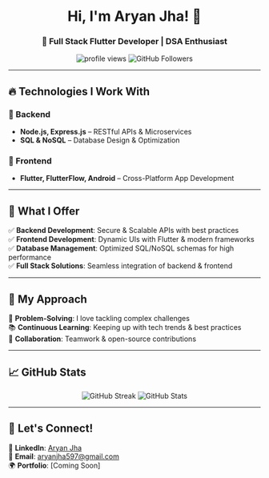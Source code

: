 <h1 align="center">Hi, I'm Aryan Jha! 👋</h1>
<h3 align="center">🚀 Full Stack Flutter Developer | DSA Enthusiast</h3>

<p align="center">
  <img src="https://komarev.com/ghpvc/?username=aryanjha597&label=Profile%20Views&color=blue&style=flat" alt="profile views">
  <img src="https://img.shields.io/github/followers/aryanjha597?label=Followers&style=social" alt="GitHub Followers">
</p>

---

## 🔥 **Technologies I Work With**  

### **📌 Backend**
- **Node.js, Express.js** – RESTful APIs & Microservices  
- **SQL & NoSQL** – Database Design & Optimization  

### **📌 Frontend**
- **Flutter, FlutterFlow, Android** – Cross-Platform App Development  

---

## 🎯 **What I Offer**
✅ **Backend Development**: Secure & Scalable APIs with best practices  
✅ **Frontend Development**: Dynamic UIs with Flutter & modern frameworks  
✅ **Database Management**: Optimized SQL/NoSQL schemas for high performance  
✅ **Full Stack Solutions**: Seamless integration of backend & frontend  

---

## 🚀 **My Approach**
🧩 **Problem-Solving**: I love tackling complex challenges  
📚 **Continuous Learning**: Keeping up with tech trends & best practices  
🤝 **Collaboration**: Teamwork & open-source contributions  

---

## 📈 **GitHub Stats**
<p align="center">
  <img src="https://github-readme-streak-stats.herokuapp.com/?user=aryanjha597&theme=radical" alt="GitHub Streak" />
  <img src="https://github-readme-stats.vercel.app/api?username=aryanjha597&show_icons=true&theme=radical" alt="GitHub Stats">
</p>

---

## 💬 **Let's Connect!**
🔗 **LinkedIn**: [Aryan Jha](https://linkedin.com/in/aryanjha597)  
📧 **Email**: aryanjha597@gmail.com  
🌍 **Portfolio**: [Coming Soon]  

